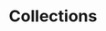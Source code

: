 ---
title: Collections
longTitle: 'Collections'
tags:
- gccommon
broaderTerm:
- "[[Herbaria Museum collections Digital collections]]"
relatedTerm:
- "[[Artefacts]]"
---
